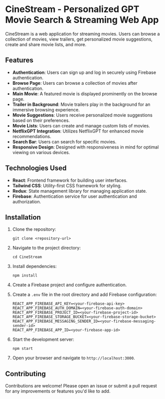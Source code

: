 # CineStream - Personalized GPT Movie Search & Streaming Web App

CineStream is a web application for streaming movies. Users can browse a collection of movies, view trailers, get personalized movie suggestions, create and share movie lists, and more.

## Features

- **Authentication**: Users can sign up and log in securely using Firebase authentication.
- **Browse Page**: Users can browse a collection of movies after authentication.
- **Main Movie**: A featured movie is displayed prominently on the browse page.
- **Trailer in Background**: Movie trailers play in the background for an immersive browsing experience.
- **Movie Suggestions**: Users receive personalized movie suggestions based on their preferences.
- **Movie Lists**: Users can create and manage custom lists of movies.
- **NetflixGPT Integration**: Utilizes NetflixGPT for enhanced movie recommendations.
- **Search Bar**: Users can search for specific movies.
- **Responsive Design**: Designed with responsiveness in mind for optimal viewing on various devices.

## Technologies Used

- **React**: Frontend framework for building user interfaces.
- **Tailwind CSS**: Utility-first CSS framework for styling.
- **Redux**: State management library for managing application state.
- **Firebase**: Authentication service for user authentication and authorization.

## Installation

1. Clone the repository:
    ```
    git clone <repository-url>
    ```

2. Navigate to the project directory:
    ```
    cd CineStream
    ```

3. Install dependencies:
    ```
    npm install
    ```

4. Create a Firebase project and configure authentication.

5. Create a `.env` file in the root directory and add Firebase configuration:
    ```
    REACT_APP_FIREBASE_API_KEY=<your-firebase-api-key>
    REACT_APP_FIREBASE_AUTH_DOMAIN=<your-firebase-auth-domain>
    REACT_APP_FIREBASE_PROJECT_ID=<your-firebase-project-id>
    REACT_APP_FIREBASE_STORAGE_BUCKET=<your-firebase-storage-bucket>
    REACT_APP_FIREBASE_MESSAGING_SENDER_ID=<your-firebase-messaging-sender-id>
    REACT_APP_FIREBASE_APP_ID=<your-firebase-app-id>
    ```

6. Start the development server:
    ```
    npm start
    ```

7. Open your browser and navigate to `http://localhost:3000`.

## Contributing

Contributions are welcome! Please open an issue or submit a pull request for any improvements or features you'd like to add.


